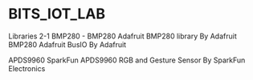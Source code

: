 # BITS_IOT_LAB

Libraries 
2-1 BMP280 -
 BMP280 Adafruit BMP280 library By Adafruit
 BMP280 Adafruit BusIO By Adafruit
 
 APDS9960 SparkFun APDS9960 RGB and Gesture Sensor By SparkFun Electronics
